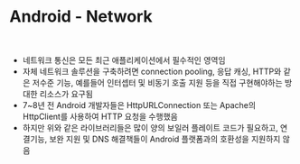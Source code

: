 # Android - Network

<br>

* 네트워크 통신은 모든 최근 애플리케이션에서 필수적인 영역임
* 자체 네트워크 솔루션을 구축하려면 connection pooling, 응답 캐싱, HTTP와 같은 저수준 기능, 예를들어 인터셉터 및 비동기 호출 지원 등을 직접 구현해야하는 방대한 리소스가 요구됨
* 7~8년 전 Android 개발자들은 HttpURLConnection 또는 Apache의 HttpClient를 사용하여 HTTP 요청을 수행했음
* 하지만 위와 같은 라이브러리들은 많이 양의 보일러 플레이트 코드가 필요하고, 연결기능, 보완 지원 및 DNS 해결책들이 Android 플랫폼과의 호환성을 지원하지 않음